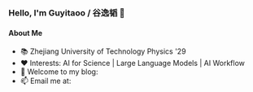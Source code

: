 <!-- 个性化的打招呼和自我介绍 -->
### Hello, I'm Guyitaoo / 谷逸韬 👋
<!-- 详细的个人介绍部分 -->
#### About Me
* 📚 Zhejiang University of Technology Physics '29
* ❤️ Interests: AI for Science | Large Language Models | AI Workflow
* 💬 Welcome to my blog: 
* 📫 Email me at: 